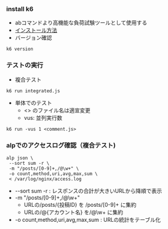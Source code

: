 ### install k6
- abコマンドより高機能な負荷試験ツールとして使用する
- [インストール方法](https://k6.io/docs/get-started/installation/)
- バージョン確認
```
k6 version
```

### テストの実行
- 複合テスト
```
k6 run integrated.js
```

- 単体でのテスト
    - <> のファイル名は適宣変更
    - vus: 並列実行数
```
k6 run -vus 1 <comment.js>
```


### alpでのアクセスログ確認（複合テスト)
```
alp json \
 --sort sum -r \
 -m "/posts/[0-9]+,/@\w+" \
 -o count,method,uri,avg,max,sum \
 < /var/log/nginx/access.log
```

- --sort sum -r : レスポンスの合計が大きいURLから降順で表示
- -m "/posts/[0-9]+,/@\w+"
    - URLの/posts/{投稿ID} を /posts/[0-9]+ に集約
    - URLの/@{アカウント名} を/@\w+ に集約
- -o count,method,uri,avg,max,sum : URLの統計をテーブル化

